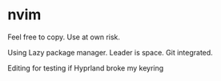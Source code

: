 # nvim
Feel free to copy. Use at own risk.

Using Lazy package manager. Leader is space. Git integrated.

Editing for testing if Hyprland broke my keyring

